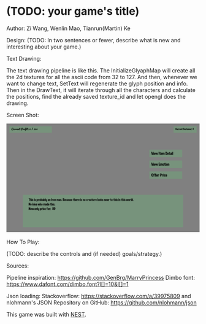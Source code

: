 # (TODO: your game's title)

Author: Zi Wang, Wenlin Mao, Tianrun(Martin) Ke

Design: (TODO: In two sentences or fewer, describe what is new and interesting about your game.)

Text Drawing: 

The text drawing pipeline is like this. The InitializeGlyaphMap will create all the 2d textures for all the ascii code from 32 to 127. And then, whenever we want to change text, SetText will regenerate the glyph position and info. Then in the DrawText, it will iterate through all the characters and calculate the positions, find the already saved texture_id and let opengl does the drawing.

Screen Shot:

![Screen Shot](screenshot.png)

How To Play:

(TODO: describe the controls and (if needed) goals/strategy.)

Sources: 

Pipeline inspiration: https://github.com/GenBrg/MarryPrincess
Dimbo font: https://www.dafont.com/dimbo.font?l[]=10&l[]=1

Json loading: Stackoverflow: https://stackoverflow.com/a/39975809 and nlohmann's JSON Repository on GitHub: https://github.com/nlohmann/json

This game was built with [NEST](NEST.md).

